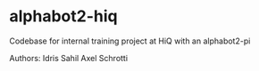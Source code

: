 # alphabot2-hiq
Codebase for internal training project at HiQ with an alphabot2-pi


Authors:
Idris Sahil
Axel Schrotti
